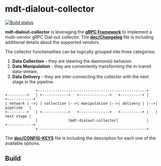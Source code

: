 # mdt-dialout-collector

[![Build status](https://github.com/scuzzilla/mdt-dialout-collector/workflows/ci/badge.svg?branch=main)](https://github.com/scuzzilla/mdt-dialout-collector/actions)

**mdt-dialout-collector** is leveraging the [**gRPC Framework**](https://grpc.io/) to implement a multi-vendor gRPC Dial-out collector.
The [**doc/Changelog**](https://github.com/scuzzilla/mdt-dialout-collector/blob/reorgdoc/doc/Changelog) file is including additional details about the supported vendors.

The collector functionalities can be logically grouped into three categories:

1. **Data Collection**   - they are steering the daemon(s) behavior.
2. **Data Manipulation** - they are conveniently transforming the in-transit data-stream.
3. **Data Delivery**     - they are inter-connecting the collector with the next stage in the pipeline.

```TEXT
              +--------------------------------------------------+
+---------+   | +------------+   +--------------+   +----------+ |   +------------+
| network |-->| | collection |-->| manipulation |-->| delivery | |-->| pipeline   |
+---------+   | +------------+   +--------------+   +----------+ |   | next stage |
              |              [mdt-dialout-collector]             |   +------------+
              +--------------------------------------------------+
```

The [**doc/CONFIG-KEYS**](https://github.com/scuzzilla/mdt-dialout-collector/blob/reorgdoc/doc/CONFIG-KEYS) file is including the description for each one of the available options.

## Build



